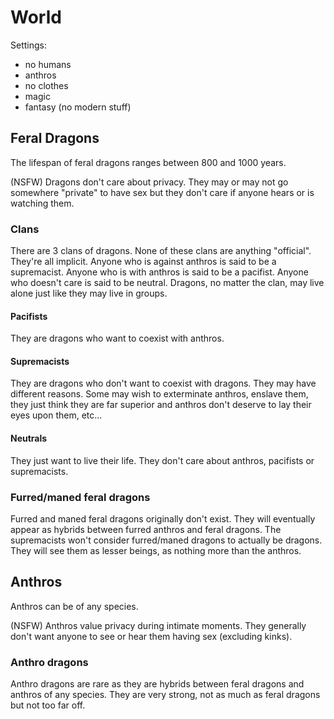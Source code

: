 # World

Settings:
  - no humans
  - anthros
  - no clothes
  - magic
  - fantasy (no modern stuff)

## Feral Dragons

The lifespan of feral dragons ranges between 800 and 1000 years.

(NSFW)
Dragons don't care about privacy. They may or may not go somewhere "private" to have sex but they don't care if anyone hears or is watching them.

### Clans

There are 3 clans of dragons. None of these clans are anything "official". They're all implicit.
Anyone who is against anthros is said to be a supremacist.
Anyone who is with anthros is said to be a pacifist.
Anyone who doesn't care is said to be neutral.
Dragons, no matter the clan, may live alone just like they may live in groups.

#### Pacifists

They are dragons who want to coexist with anthros.

#### Supremacists

They are dragons who don't want to coexist with dragons. They may have different reasons. Some may wish to exterminate anthros, enslave them, they just think they are far superior and anthros don't deserve to lay their eyes upon them, etc...

#### Neutrals

They just want to live their life. They don't care about anthros, pacifists or supremacists.

### Furred/maned feral dragons

Furred and maned feral dragons originally don't exist. They will eventually appear as hybrids between furred anthros and feral dragons.
The supremacists won't consider furred/maned dragons to actually be dragons. They will see them as lesser beings, as nothing more than the anthros.

## Anthros

Anthros can be of any species.

(NSFW)
Anthros value privacy during intimate moments. They generally don't want anyone to see or hear them having sex (excluding kinks).

### Anthro dragons

Anthro dragons are rare as they are hybrids between feral dragons and anthros of any species.
They are very strong, not as much as feral dragons but not too far off.
